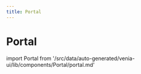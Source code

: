 ```yaml
---
title: Portal
---
```


# Portal

<!--
The reference doc content is generated automatically from the source code.
To update this section, update the doc blocks in the source code
-->

import Portal from '/src/data/auto-generated/venia-ui/lib/components/Portal/portal.md'

<Portal />
